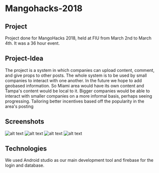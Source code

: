 # Mangohacks-2018 
## Project
Project done for MangoHacks 2018, held at FIU from March 2nd to March 4th. It was a 36 hour event.
## Project-Idea
The project is a system in which companies can upload content, comment, and give props to other posts. The whole system is to be used by small companies to interact with one another. In the future we hope to add geobased information. So Miami area would have its own content and Tampa's content would be local to it. Bigger companies would be able to interact with smaller companies on a more informal basis, perhaps seeing progressing. Tailoring better incentives based off the popularity in the area's posting 
## Screenshots
![alt text](https://github.com/emeruvia/Mangohacks-2018/blob/master/login-page.png)
![alt text](https://github.com/emeruvia/Mangohacks-2018/blob/master/signup-page.png)
![alt text](https://github.com/emeruvia/Mangohacks-2018/blob/master/main-page.png)
![alt text](https://github.com/emeruvia/Mangohacks-2018/blob/master/categories-page.png)
## Technologies
We used Android studio as our main development tool and firebase for the login and database.
